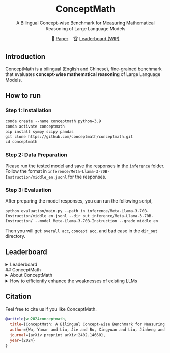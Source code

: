 <div align= "center">
    <h1> ConceptMath </h1>
</div>
<p align="center">  
A Bilingual Concept-wise Benchmark for Measuring Mathematical Reasoning of Large Language Models
</p>
<p align="center">  
📃 <a href="https://arxiv.org/pdf/2402.14660.pdf" target="_blank">Paper</a> &nbsp&nbsp
🏆 <a href="https://huggingface.co/conceptmath" target="_blank">Leaderboard (WIP)</a>
</p>

## Introduction
ConceptMath is a bilingual (English and Chinese), fine-grained benchmark that evaluates **concept-wise mathematical reasoning** of Large Language Models.

## How to run

### Step 1: Installation

```
conda create --name conceptmath python=3.9
conda activate conceptmath
pip install sympy scipy pandas
git clone https://github.com/conceptmath/conceptmath.git
cd conceptmath
```
### Step 2: Data Preparation

Please run the tested model and save the responses in the `inference` folder. Follow the format in `inference/Meta-Llama-3-70B-Instruction/middle_en.jsonl` for the responses.

### Step 3: Evaluation

After preparing the model responses, you can run the following script,

```
python evaluation/main.py --path_in inference/Meta-Llama-3-70B-Instruction/middle_en.jsonl --dir_out inference/Meta-Llama-3-70B-Instruction/ --model Meta-Llama-3-70B-Instruction --grade middle_en
```

Then you will get: ```overall acc```, ```concept acc```, and bad case in the `dir_out` directory.

## Leaderboard
<details>
<summary>Leaderboard</summary>
Based on our ConcepthMath, we evaluate a broad range of LLMs, and we observe existing LLMs, though achieving high average accuracies on traditional benchmarks, exhibit significant performance variations across different math concepts and may even fail catastrophically on the most basic ones. 
<p align="center">
    <img src="assets/table1.png" width="93%"> <br>
  Results of different models on our constructed ConceptMath benchmark dataset</b>.
</p>
<p align="center">
    <img src="assets/table2.png" width="47.3%"> 
    <img src="assets/fig2.png" width="45%"> <br>
  (a) Concept accuracies on Middle-EN &nbsp&nbsp&nbsp&nbsp&nbsp&nbsp&nbsp&nbsp&nbsp&nbsp&nbsp&nbsp&nbsp&nbsp&nbsp&nbsp&nbsp&nbsp&nbsp&nbsp&nbsp&nbsp&nbsp&nbsp&nbsp&nbsp&nbsp&nbsp&nbsp(b) Mean concept accuracies on Middle-EN.
</p>
</details>
## ConceptMath
<details>
<summary>About ConceptMath</summary>
ConceptMath is a bilingual (English and Chinese), fine-grained benchmark that evaluates concept-wise mathematical reasoning of Large Language Models (LLMs). Unlike traditional benchmarks that evaluate general mathematical reasoning with an average accuracy, ConceptMath systematically organizes math problems under a hierarchy of math concepts, so that mathematical reasoning can be evaluated at different granularity with conceptwise accuracies. 
<p align="center">
    <img src="assets/fig3-1.png" width="93%"> <br>
    <img src="assets/fig3-2.png" width="93%"> <br>
  <b>ConceptMath</b> comprises a total of <b>4011 math</b> problems across <b>214</b> math concepts.
</p>
</details>
<details>
<summary>How to efficiently enhance the weaknesses of existing LLMs</summary>
We also introduce an efficient fine-tuning strategy to enhance the weaknesses of existing LLMs.
<p align="center">
    <img src="assets/fig1.png" width="50%">
    <img src="assets/table3.png" width="43.2%"> <br>
  <b>Left</b>: The concept-wise accuracies of LLaMA2-13B and the fine-tuned version based on our efficient finetuning method (i.e., LLaMA2-FT); <b>Right</b>: Introducing CS data specifically for the bottom 10 concepts significantly enhances these concepts’ performance, while slightly improving the performance across the remaining 33 concepts.
</p>
</details>

## Citation

Feel free to cite us if you like ConceptMath.

```bibtex
@article{wu2024conceptmath,
  title={ConceptMath: A Bilingual Concept-wise Benchmark for Measuring Mathematical Reasoning of Large Language Models},
  author={Wu, Yanan and Liu, Jie and Bu, Xingyuan and Liu, Jiaheng and Zhou, Zhanhui and Zhang, Yuanxing and Zhang, Chenchen and Bai, Zhiqi and Chen, Haibin and Ge, Tiezheng and others},
  journal={arXiv preprint arXiv:2402.14660},
  year={2024}
}
```